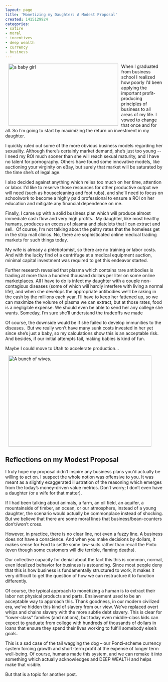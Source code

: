 ```yaml
---
layout: page
title: 'Monetizing my Daughter: A Modest Proposal'
created: 1415129924
categories:
- satire
- moral
- incentives
- deep wealth
- currency
- business
---
```

<p><img alt="a baby girl" src="{{ site.urlimg }}images/baby_girl.jpg" style="width: 350px; height: 197px; margin-left: 10px; margin-right: 10px; float: left;">When I graduated from business school I realized how poorly I’d been applying the important profit-producing principles of business to all areas of my life. I vowed to change that once and for all. So I’m going to start by maximizing the return on investment in my daughter.</p><p>I quickly ruled out some of the more obvious business models regarding her sexuality. Although there’s certainly market demand, she’s just too young -- I need my ROI much sooner than she will reach sexual maturity, and I have no talent for pornography. Others have found some innovative models, like auctioning your virginity on eBay, but surely that market will be saturated by the time she’s of legal age.</p><p><!--break--></p><p>I also decided against anything which relies too much on her time, attention or labor. I'd like to reserve those resources for other productive output we will need (such as housecleaning and foot rubs), and she'll need to focus on schoolwork to become a highly paid professional to ensure a ROI on her education and mitigate any financial dependence on me.</p><p>Finally, I came up with a solid business plan which will produce almost immediate cash flow and very high profits. &nbsp;My daughter, like most healthy humans, produces an excess of plasma and platelets that I can extract and sell.&nbsp; Of course, I’m not talking about the paltry rates that the homeless get in the strip mall clinics. No, there are sophisticated online medical trading markets for such things today.&nbsp;</p><p>My wife is already a phlebotomist, so there are no training or labor costs. And with the lucky find of a centrifuge at a medical equipment auction, minimal capital investment was required to get this endeavor started.</p><p>Further research revealed that plasma which contains rare antibodies is trading at more than a hundred thousand dollars per liter on some online marketplaces. All I have to do is infect my daughter with a couple non-contagious diseases (some of which will hardly interfere with living a normal life), and when she develops the appropriate antibodies we’ll be raking in the cash by the millions each year. I’ll have to keep her fattened up, so we can maximize the volume of plasma we can extract, but at those rates, food is a negligible expense. We should even be able to send her any college she wants. Someday, I’m sure she’ll understand the tradeoffs we made</p><p>Of course, the downside would be if she failed to develop immunities to the diseases.&nbsp; But we really won’t have many sunk costs invested in her yet since she’s just a baby, so my calculations show this is an acceptable risk. And besides, if our initial attempts fail, making babies is kind of fun.</p><p>Maybe I could move to Utah to accelerate production…</p><p><img alt="A bunch of wives." src="{{ site.urlimg }}images/Polygamy.jpg" style="width: 456px; height: 290px; margin-left: 10px; margin-right: 10px;"></p><h2><strong>Reflections on my Modest Proposal</strong></h2><p>I truly hope my proposal didn’t inspire any business plans you’d actually be willing to act on. I suspect the whole notion was offensive to you. It was meant as a slightly exaggerated illustration of the reasoning which emerges from the today’s money-driven value metrics. Don’t worry; I don’t even have a daughter (or a wife for that matter).</p><p>If I had been talking about animals, a farm, an oil field, an aquifer, a mountainside of timber, an ocean, or our atmosphere, instead of a young daughter, the scenario would actually be commonplace instead of shocking. But we believe that there are some moral lines that business/bean-counters don’t/won’t cross.</p><p>However, in practice, there is no clear line, not even a fuzzy line. A business does not have a conscience. And when you make decisions by dollars, it makes sense for Ford to settle some law-suits rather than recall the Pinto (even though some customers will die terrible, flaming deaths).</p><p>Our collective capacity for denial about the fact this this is common, normal, even idealized behavior for business is astounding. Since most people deny that this is how business is fundamentally structured to work, it makes it very difficult to get the question of how we can restructure it to function differently.</p><p>Of course, the typical approach to monetizing a human is to extract their labor not physical products and parts. Enslavement used to be an acceptable way to approach this. Thank goodness, in our modern civilized era, we’ve hidden this kind of slavery from our view. We’ve replaced overt whips and chains slavery with the more subtle debt slavery. This is clear for “lower-class” families (and nations), but today even middle-class kids can expect to graduate from college with hundreds of thousands of dollars in loans that ensure they spend their lives working to fulfill somebody else’s goals.</p><p>This is a sad case of the tail wagging the dog – our Ponzi-scheme currency system forcing growth and short-term profit at the expense of longer term well-being. Of course, humans made this system, and we can remake it into something which actually acknowledges and DEEP WEALTH and helps make that visible. &nbsp;</p><p>But that is a topic for another post.</p>
